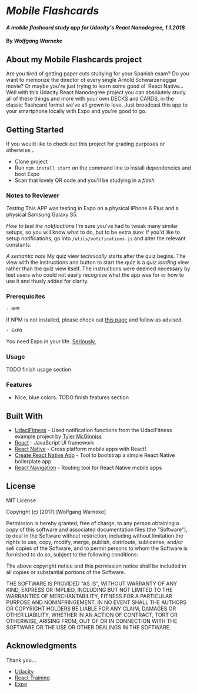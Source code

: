 # _Mobile Flashcards_

#### _A mobile flashcard study app for Udacity's React Nanodegree, 1.1.2018_

#### By _**Wolfgang Warneke**_

## About my Mobile Flashcards project

Are you tired of getting paper cuts studying for your Spanish exam? Do you want to memorize the director of every single Arnold Schwarzeneggar movie? Or maybe you're just trying to learn some good ol' React Native... Well with this Udacity React Nanodegree project you can absolutely study all of these things and more with your own DECKS and CARDS, in the classic flashcard format we've all grown to love. Just broadcast this app to your smartphone locally with Expo and you're good to go.

## Getting Started

If you would like to check out this project for grading purposes or otherwise...
* Clone project
* Run `npm install start` on the command line to install dependencies and boot Expo
* Scan that lovely QR code and you'll be studying in a *flash*

### Notes to Reviewer

_Testing_
This APP was testing in Expo on a physical iPhone 6 Plus and a physical Samsung Galaxy S5.

_How to test the notifications_
I'm sure you've had to tweak many similar setups, so you will know what to do, but to be extra sure: if you'd like to setup notifications, go into `/utils/notifications.js` and alter the relevant constants.

_*A semantic note*_
My quiz view *technically* starts after the quiz begins. The view with the instructions and button to start the quiz is a *quiz loading* view rather than the quiz view itself. The instructions were deemed necessary by test users who could not easily recognize what the app was for or how to use it and thusly added for clarity.


### Prerequisites

```
- NPM
```
If NPM is not installed, please check out [this page](https://www.npmjs.com/get-npm) and follow as advised.

```
- EXPO
```
You need Expo in your life. [Seriously.](https://expo.io/)

### Usage

TODO finish usage section

### Features

* Nice, blue colors.
TODO finish features section

## Built With

* [UdaciFitness](https://???) - Used notification functions from the UdaciFitness example project by [Tyler McGinniss](http://???)
* [React](https://github.com/facebook/react) - JavaScript UI framework
* [React Native](https://???) - Cross platform mobile apps with React!
* [Create React Native App](https://???) - Tool to bootstrap a simple React Native boilerplate app
* [React Navigation](https://???) - Routing tool for React Native mobile apps

## License

MIT License

Copyright (c) [2017] [Wolfgang Warneke]

Permission is hereby granted, free of charge, to any person obtaining a copy
of this software and associated documentation files (the "Software"), to deal
in the Software without restriction, including without limitation the rights
to use, copy, modify, merge, publish, distribute, sublicense, and/or sell
copies of the Software, and to permit persons to whom the Software is
furnished to do so, subject to the following conditions:

The above copyright notice and this permission notice shall be included in all
copies or substantial portions of the Software.

THE SOFTWARE IS PROVIDED "AS IS", WITHOUT WARRANTY OF ANY KIND, EXPRESS OR
IMPLIED, INCLUDING BUT NOT LIMITED TO THE WARRANTIES OF MERCHANTABILITY,
FITNESS FOR A PARTICULAR PURPOSE AND NONINFRINGEMENT. IN NO EVENT SHALL THE
AUTHORS OR COPYRIGHT HOLDERS BE LIABLE FOR ANY CLAIM, DAMAGES OR OTHER
LIABILITY, WHETHER IN AN ACTION OF CONTRACT, TORT OR OTHERWISE, ARISING FROM,
OUT OF OR IN CONNECTION WITH THE SOFTWARE OR THE USE OR OTHER DEALINGS IN THE
SOFTWARE.

## Acknowledgments
Thank you...
* [Udacity](https://www.udacity.com/)
* [React Training](https://www.reacttraining.com/)
* [Expo](https://expo.io/)
